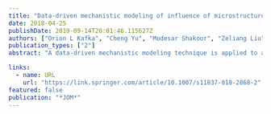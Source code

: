 ```yaml
---
title: "Data-driven mechanistic modeling of influence of microstructure on high-cycle fatigue life of nickel titanium"
date: 2018-04-25
publishDate: 2019-09-14T20:01:46.115627Z
authors: ["Orion L Kafka", "Cheng Yu", "Modesar Shakoor", "Zeliang Liu", "Gregory J Wagner", "Wing Kam Liu"]
publication_types: ["2"]
abstract: "A data-driven mechanistic modeling technique is applied to a system representative of a broken-up inclusion (“stringer”) within drawn nickel-titanium wire or tube, e.g., as used for arterial stents. The approach uses a decomposition of the problem into a training stage and a prediction stage. It is applied to compute the fatigue crack incubation life of a microstructure of interest under high-cycle fatigue. A parametric study of a matrix–inclusion–void microstructure is conducted. The results indicate that, within the range studied, a larger void between halves of the inclusion increases fatigue life, while larger inclusion diameter reduces fatigue life."

links:
  - name: URL
    url: "https://link.springer.com/article/10.1007/s11837-018-2868-2"
featured: false
publication: "*JOM*"
---
```


